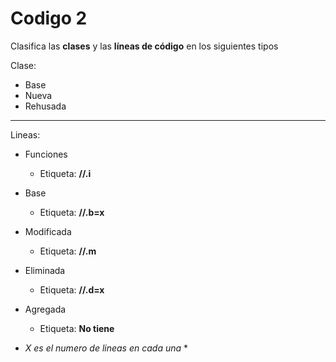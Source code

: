 # Codigo 2

Clasifica las **clases** y las __líneas de código__ en los siguientes tipos
&nbsp;

Clase:
* Base
* Nueva
* Rehusada
- - - -
Lineas:
* Funciones
  * Etiqueta: **//.i**  
* Base
  * Etiqueta: **//.b=x**
* Modificada
  * Etiqueta: **//.m**
* Eliminada
  * Etiqueta: **//.d=x**
* Agregada
  * Etiqueta: **No tiene**

* *X es el numero de lineas en cada una* *
